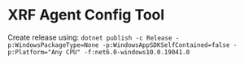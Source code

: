 # XRF Agent Config Tool

Create release using: `dotnet publish -c Release -p:WindowsPackageType=None -p:WindowsAppSDKSelfContained=false -p:Platform="Any CPU" -f:net6.0-windows10.0.19041.0`